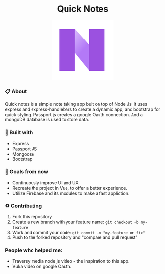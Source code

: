 <h1 align="center">Quick Notes</h1>

<p align="center"><img src="./assets/notedown.png" width="200" height="194"></p>

### 📋 About
  Quick notes is a simple note taking app buit on top of Node Js. It uses express and express-handlebars to create a dynamic app, and bootstrap for quick styling. Passport js creates a           google Oauth connection. And a mongoDB database is used to store data.

### 🚀 Built with
- Express
- Passport JS
- Mongoose
- Bootstrap


### 🎯 Goals from now
- Continuously improve UI and UX
- Recreate the project in Vue, to offer a better experience.
- Utilize Firebase and its modules to make a fast appliction.

### ♻️ Contributing
1. Fork this repository
2. Create a new branch with your feature name: `git checkout -b my-feature`
3. Work and commit your code: `git commit -m "my-feature or fix"`
4. Push to the forked repository and "compare and pull request"

### People who helped me:
- Traversy media node js video - the inspiration to this app.
- Vuka video on google Oauth.
